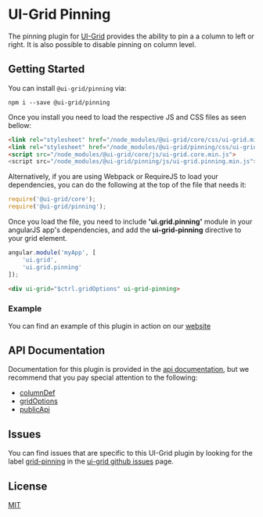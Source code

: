 # UI-Grid Pinning

The pinning plugin for [UI-Grid](https://www.npmjs.com/package/@ui-grid/core) provides the ability to pin a a column to left or right. It is also possible to disable pinning on column level.

## Getting Started

You can install `@ui-grid/pinning` via:

```shell
npm i --save @ui-grid/pinning
```

Once you install you need to load the respective JS and CSS files as seen bellow:

```html
<link rel="stylesheet" href="/node_modules/@ui-grid/core/css/ui-grid.min.css" type="text/css">
<link rel="stylesheet" href="/node_modules/@ui-grid/pinning/css/ui-grid.pinning.min.css" type="text/css">
<script src="/node_modules/@ui-grid/core/js/ui-grid.core.min.js">
<script src="/node_modules/@ui-grid/pinning/js/ui-grid.pinning.min.js">
```

Alternatively, if you are using Webpack or RequireJS to load your dependencies, you can do the following at the top of the file that needs it:

```javascript
require('@ui-grid/core');
require('@ui-grid/pinning');
```

Once you load the file, you need to include **'ui.grid.pinning'** module in your angularJS app's dependencies, and add the **ui-grid-pinning** directive to your grid element.

```javascript
angular.module('myApp', [
    'ui.grid',
    'ui.grid.pinning'
]);
```

```html
<div ui-grid="$ctrl.gridOptions" ui-grid-pinning>
```

### Example

You can find an example of this plugin in action on our [website](http://ui-grid.info/docs/#!/tutorial/Tutorial:%20203%20Pinning)

## API Documentation

Documentation for this plugin is provided in the [api documentation](http://ui-grid.info/docs/#!/api/), but we recommend that you pay special attention to the following:

* [columnDef](http://ui-grid.info/docs/#!/api/ui.grid.pinning.api:ColumnDef)
* [gridOptions](http://ui-grid.info/docs/#!/api/ui.grid.pinning.api:GridOptions)
* [publicApi](http://ui-grid.info/docs/#!/api/ui.grid.pinning.api:PublicApi)

## Issues

You can find issues that are specific to this UI-Grid plugin by looking for the label [grid-pinning](https://github.com/angular-ui/ui-grid/labels/grid-pinning) in the [ui-grid github issues](https://github.com/angular-ui/ui-grid/issues) page.

## License

[MIT](https://github.com/angular-ui/ui-grid/blob/master/LICENSE.md)